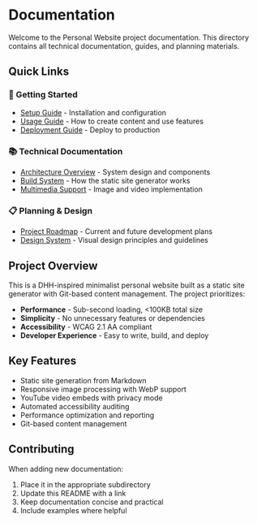 # Documentation

Welcome to the Personal Website project documentation. This directory contains all technical documentation, guides, and planning materials.

## Quick Links

### 🚀 Getting Started
- [Setup Guide](./guides/SETUP.md) - Installation and configuration
- [Usage Guide](./guides/USAGE.md) - How to create content and use features
- [Deployment Guide](./guides/DEPLOYMENT.md) - Deploy to production

### 📚 Technical Documentation
- [Architecture Overview](./technical/ARCHITECTURE.md) - System design and components
- [Build System](./technical/BUILD_SYSTEM.md) - How the static site generator works
- [Multimedia Support](./technical/MULTIMEDIA.md) - Image and video implementation

### 📋 Planning & Design
- [Project Roadmap](./planning/ROADMAP.md) - Current and future development plans
- [Design System](./planning/DESIGN_SYSTEM.md) - Visual design principles and guidelines

## Project Overview

This is a DHH-inspired minimalist personal website built as a static site generator with Git-based content management. The project prioritizes:

- **Performance** - Sub-second loading, <100KB total size
- **Simplicity** - No unnecessary features or dependencies
- **Accessibility** - WCAG 2.1 AA compliant
- **Developer Experience** - Easy to write, build, and deploy

## Key Features

- Static site generation from Markdown
- Responsive image processing with WebP support
- YouTube video embeds with privacy mode
- Automated accessibility auditing
- Performance optimization and reporting
- Git-based content management

## Contributing

When adding new documentation:
1. Place it in the appropriate subdirectory
2. Update this README with a link
3. Keep documentation concise and practical
4. Include examples where helpful 